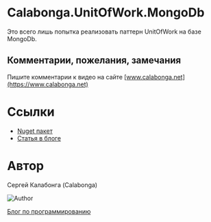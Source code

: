 # Calabonga.UnitOfWork.MongoDb

Это всего лишь попытка реализовать паттерн UnitOfWork на базе MongoDb.


## Комментарии, пожелания, замечания

Пишите комментарии к видео на сайте [www.calabonga.net](https://www.calabonga.net)

# Ссылки

* [Nuget пакет](https://www.nuget.org/packages/Calabonga.UnitOfWork.MongoDb/)
* [Статья в блоге](https://www.calabonga.net/blog/post/unit-of-work-for-mongodb)

# Автор

Сергей Калабонга (Calabonga)

![Author](https://www.calabonga.net/images/Calabonga.gif)

[Блог по программированию](https://www.calabonga.net)
